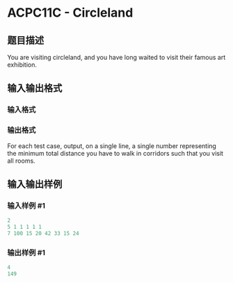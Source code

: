 # ACPC11C - Circleland

## 题目描述

You are visiting circleland, and you have long waited to visit their famous art exhibition.

## 输入输出格式

### 输入格式

### 输出格式

For each test case, output, on a single line, a single number representing the minimum total distance you have to walk in corridors such that you visit all rooms.

## 输入输出样例

### 输入样例 #1

```cpp
2
5 1 1 1 1 1
7 100 15 20 42 33 15 24
```


### 输出样例 #1

```cpp
4
149
```


